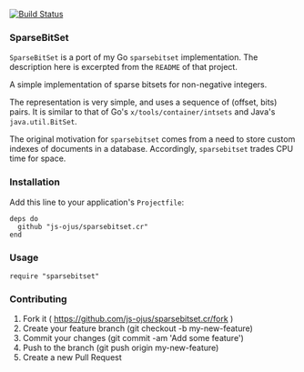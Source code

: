 <!--
   (c) Copyright 2015 JONNALAGADDA Srinivas

   Licensed under the Apache License, Version 2.0 (the "License");
   you may not use this file except in compliance with the License.
   You may obtain a copy of the License at

       http://www.apache.org/licenses/LICENSE-2.0

   Unless required by applicable law or agreed to in writing, software
   distributed under the License is distributed on an "AS IS" BASIS,
   WITHOUT WARRANTIES OR CONDITIONS OF ANY KIND, either express or implied.
   See the License for the specific language governing permissions and
   limitations under the License.
-->

[![Build Status](https://travis-ci.org/js-ojus/sparsebitset.cr.svg?branch=master)](https://travis-ci.org/js-ojus/sparsebitset.cr)

### SparseBitSet

`SparseBitSet` is a port of my Go `sparsebitset` implementation.  The description here is excerpted from the `README` of that project.

A simple implementation of sparse bitsets for non-negative integers.

The representation is very simple, and uses a sequence of (offset, bits) pairs.  It is similar to that of Go's `x/tools/container/intsets` and Java's `java.util.BitSet`.

The original motivation for `sparsebitset` comes from a need to store custom indexes of documents in a database.  Accordingly, `sparsebitset` trades CPU time for space.

### Installation

Add this line to your application's `Projectfile`:

```crystal
deps do
  github "js-ojus/sparsebitset.cr"
end
```

### Usage

```crystal
require "sparsebitset"
```

### Contributing

1. Fork it ( https://github.com/js-ojus/sparsebitset.cr/fork )
2. Create your feature branch (git checkout -b my-new-feature)
3. Commit your changes (git commit -am 'Add some feature')
4. Push to the branch (git push origin my-new-feature)
5. Create a new Pull Request
